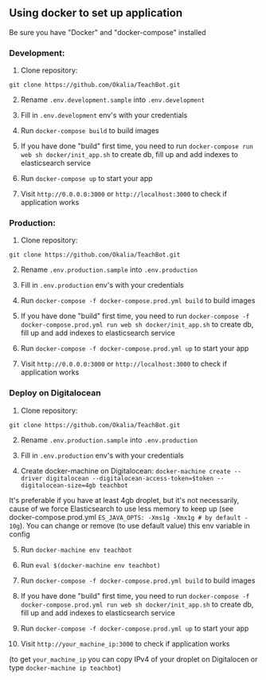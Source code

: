 ## Using docker to set up application

Be sure you have "Docker" and "docker-compose" installed

### Development:
1. Clone repository:

`git clone https://github.com/Okalia/TeachBot.git`

2. Rename `.env.development.sample` into `.env.development`

3. Fill in `.env.development` env's with your credentials

4. Run `docker-compose build` to build images

5. If you have done "build" first time, you need to run `docker-compose run web sh docker/init_app.sh`
to create db, fill up and add indexes to elasticsearch service

6. Run `docker-compose up` to start your app

7. Visit `http://0.0.0.0:3000` or `http://localhost:3000` to check if application works

### Production:

1. Clone repository:

`git clone https://github.com/Okalia/TeachBot.git`

2. Rename `.env.production.sample` into `.env.production`

3. Fill in `.env.production` env's with your credentials

4. Run `docker-compose -f docker-compose.prod.yml build` to build images

5. If you have done "build" first time, you need to run `docker-compose -f docker-compose.prod.yml run web sh docker/init_app.sh`
to create db, fill up and add indexes to elasticsearch service

6. Run `docker-compose -f docker-compose.prod.yml up` to start your app

7. Visit `http://0.0.0.0:3000` or `http://localhost:3000` to check if application works

### Deploy on Digitalocean

1. Clone repository:

`git clone https://github.com/Okalia/TeachBot.git`

2. Rename `.env.production.sample` into `.env.production`

3. Fill in `.env.production` env's with your credentials

4. Create docker-machine on Digitalocean: `docker-machine create --driver digitalocean --digitalocean-access-token=$token --digitalocean-size=4gb teachbot`

It's preferable if you have at least 4gb droplet, but it's not necessarily, 
cause of we force Elasticsearch to use less memory to keep up
(see docker-compose.prod.yml `ES_JAVA_OPTS: -Xms1g -Xmx1g # by default - 10g`). 
You can change or remove (to use default value) this env variable in config

5. Run `docker-machine env teachbot`

6. Run `eval $(docker-machine env teachbot)`

7. Run `docker-compose -f docker-compose.prod.yml build` to build images

5. If you have done "build" first time, you need to run `docker-compose -f docker-compose.prod.yml run web sh docker/init_app.sh`
to create db, fill up and add indexes to elasticsearch service

8. Run `docker-compose -f docker-compose.prod.yml up` to start your app

9. Visit `http://your_machine_ip:3000` to check if application works

(to get `your_machine_ip` you can copy IPv4 of your droplet on Digitalocen or type `docker-machine ip teachbot`)